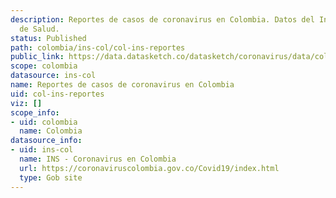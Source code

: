 ```yaml
---
description: Reportes de casos de coronavirus en Colombia. Datos del Instituto Nacional
  de Salud.
status: Published
path: colombia/ins-col/col-ins-reportes
public_link: https://data.datasketch.co/datasketch/coronavirus/data/colombia/ins-col/col-ins-reportes
scope: colombia
datasource: ins-col
name: Reportes de casos de coronavirus en Colombia
uid: col-ins-reportes
viz: []
scope_info:
- uid: colombia
  name: Colombia
datasource_info:
- uid: ins-col
  name: INS - Coronavirus en Colombia
  url: https://coronaviruscolombia.gov.co/Covid19/index.html
  type: Gob site
---
```



